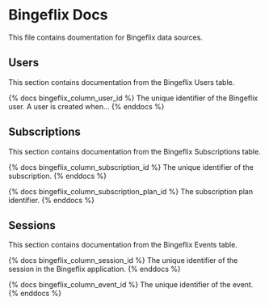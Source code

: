 # Bingeflix Docs
This file contains doumentation for Bingeflix data sources.

## Users
This section contains documentation from the Bingeflix Users table.

{% docs bingeflix_column_user_id %}
The unique identifier of the Bingeflix user. A user is created when...
{% enddocs %}

## Subscriptions
This section contains documentation from the Bingeflix Subscriptions table.

{% docs bingeflix_column_subscription_id %}
The unique identifier of the subscription.
{% enddocs %}

{% docs bingeflix_column_subscription_plan_id %}
 The subscription plan identifier.
{% enddocs %}

## Sessions
This section contains documentation from the Bingeflix Events table.

{% docs bingeflix_column_session_id %}
The unique identifier of the session in the Bingeflix application.
{% enddocs %}

{% docs bingeflix_column_event_id %}
The unique identifier of the event.
{% enddocs %}

